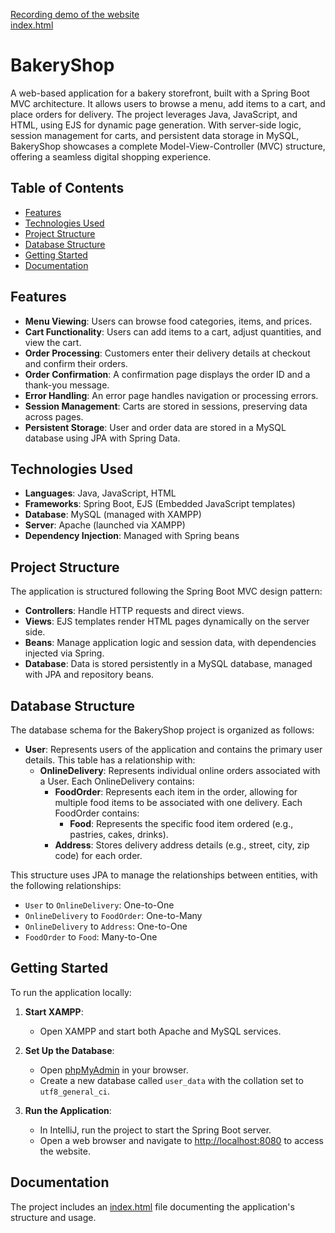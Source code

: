 [Recording demo of the website](Hadarim-Bakery.mp4)<br>
[index.html](api/index.html)

# BakeryShop

A web-based application for a bakery storefront, built with a Spring Boot MVC architecture. It allows users to browse a menu, add items to a cart, and place orders for delivery. The project leverages Java, JavaScript, and HTML, using EJS for dynamic page generation. With server-side logic, session management for carts, and persistent data storage in MySQL, BakeryShop showcases a complete Model-View-Controller (MVC) structure, offering a seamless digital shopping experience.

## Table of Contents
- [Features](#features)
- [Technologies Used](#technologies-used)
- [Project Structure](#project-structure)
- [Database Structure](#database-structure)
- [Getting Started](#getting-started)
- [Documentation](#documentation)

## Features
- **Menu Viewing**: Users can browse food categories, items, and prices.
- **Cart Functionality**: Users can add items to a cart, adjust quantities, and view the cart.
- **Order Processing**: Customers enter their delivery details at checkout and confirm their orders.
- **Order Confirmation**: A confirmation page displays the order ID and a thank-you message.
- **Error Handling**: An error page handles navigation or processing errors.
- **Session Management**: Carts are stored in sessions, preserving data across pages.
- **Persistent Storage**: User and order data are stored in a MySQL database using JPA with Spring Data.

## Technologies Used
- **Languages**: Java, JavaScript, HTML
- **Frameworks**: Spring Boot, EJS (Embedded JavaScript templates)
- **Database**: MySQL (managed with XAMPP)
- **Server**: Apache (launched via XAMPP)
- **Dependency Injection**: Managed with Spring beans

## Project Structure
The application is structured following the Spring Boot MVC design pattern:
- **Controllers**: Handle HTTP requests and direct views.
- **Views**: EJS templates render HTML pages dynamically on the server side.
- **Beans**: Manage application logic and session data, with dependencies injected via Spring.
- **Database**: Data is stored persistently in a MySQL database, managed with JPA and repository beans.

## Database Structure
The database schema for the BakeryShop project is organized as follows:

- **User**: Represents users of the application and contains the primary user details. This table has a relationship with:
  - **OnlineDelivery**: Represents individual online orders associated with a User. Each OnlineDelivery contains:
    - **FoodOrder**: Represents each item in the order, allowing for multiple food items to be associated with one delivery. Each FoodOrder contains:
      - **Food**: Represents the specific food item ordered (e.g., pastries, cakes, drinks).
    - **Address**: Stores delivery address details (e.g., street, city, zip code) for each order.

This structure uses JPA to manage the relationships between entities, with the following relationships:
- `User` to `OnlineDelivery`: One-to-One
- `OnlineDelivery` to `FoodOrder`: One-to-Many
- `OnlineDelivery` to `Address`: One-to-One
- `FoodOrder` to `Food`: Many-to-One

## Getting Started
To run the application locally:

1. **Start XAMPP**:
   - Open XAMPP and start both Apache and MySQL services.

2. **Set Up the Database**:
   - Open [phpMyAdmin](http://localhost/phpmyadmin) in your browser.
   - Create a new database called `user_data` with the collation set to `utf8_general_ci`.

3. **Run the Application**:
   - In IntelliJ, run the project to start the Spring Boot server.
   - Open a web browser and navigate to [http://localhost:8080](http://localhost:8080) to access the website.

## Documentation
The project includes an [index.html](api/index.html) file documenting the application's structure and usage.
